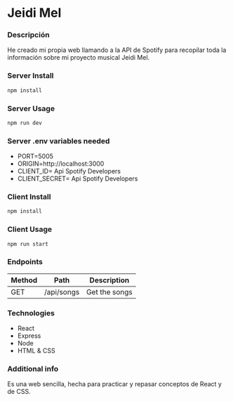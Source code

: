 # Jeidi Mel

### Descripción

He creado mi propia web llamando a la API de Spotify para recopilar toda la información sobre mi proyecto musical Jeidi Mel.


### Server Install

```sh
npm install
```

### Server Usage

```sh
npm run dev
```


### Server .env variables needed

- PORT=5005
- ORIGIN=http://localhost:3000
- CLIENT_ID= Api Spotify Developers
- CLIENT_SECRET= Api Spotify Developers


### Client Install

```sh
npm install
```

### Client Usage

```sh
npm run start
```


### Endpoints

|	Method	|	Path	|	Description	|
|	-	|	-	|	-	|
|	GET	|	/api/songs	|	Get the songs	|


### Technologies

- React
- Express
- Node
- HTML & CSS


### Additional info

Es una web sencilla, hecha para practicar y repasar conceptos de React y de CSS.
